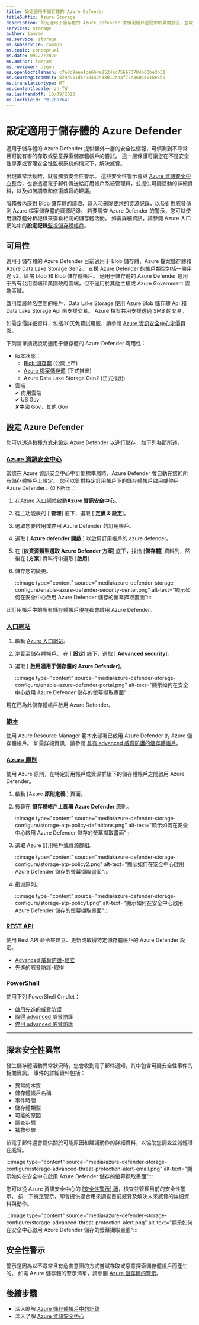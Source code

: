 ```yaml
---
title: 設定適用于儲存體的 Azure Defender
titleSuffix: Azure Storage
description: 設定適用于儲存體的 Azure Defender 來偵測帳戶活動中的異常狀況，並收到可能有害的存取帳戶嘗試通知。
services: storage
author: tamram
ms.service: storage
ms.subservice: common
ms.topic: conceptual
ms.date: 09/22/2020
ms.author: tamram
ms.reviewer: ozgun
ms.openlocfilehash: c7e0c9aee1ce6b4a2524ac756673784b63be3b31
ms.sourcegitcommit: 829d951d5c90442a38012daaf77e86046018e5b9
ms.translationtype: MT
ms.contentlocale: zh-TW
ms.lasthandoff: 10/09/2020
ms.locfileid: "91289764"
---
```

# <a name="configure-azure-defender-for-storage"></a>設定適用于儲存體的 Azure Defender

適用于儲存體的 Azure Defender 提供額外一層的安全性情報，可偵測到不尋常且可能有害的存取或惡意探索儲存體帳戶的嘗試。 這一層保護可讓您在不是安全性專家或管理安全性監視系統的情況下，解決威脅。

出現異常活動時，就會觸發安全性警示。 這些安全性警示會與 [Azure 資訊安全中心](https://azure.microsoft.com/services/security-center/)整合，也會透過電子郵件傳送給訂用帳戶系統管理員，並提供可疑活動的詳細資料，以及如何調查和修復威脅的建議。

服務會內嵌對 Blob 儲存體的讀取、寫入和刪除要求的資源記錄，以及針對威脅偵測 Azure 檔案儲存體的資源記錄。 若要調查 Azure Defender 的警示，您可以使用儲存體分析記錄來查看相關的儲存體活動。 如需詳細資訊，請參閱 Azure 入口網站中的**設定記錄**[監視儲存體帳戶](storage-monitor-storage-account.md#configure-logging)。

## <a name="availability"></a>可用性

適用于儲存體的 Azure Defender 目前適用于 Blob 儲存體、Azure 檔案儲存體和 Azure Data Lake Storage Gen2。 支援 Azure Defender 的帳戶類型包括一般用途 v2、區塊 blob 和 Blob 儲存體帳戶。 適用于儲存體的 Azure Defender 適用于所有公用雲端和美國政府雲端，但不適用於其他主權或 Azure Government 雲端區域。

啟用階層命名空間的帳戶，Data Lake Storage 使用 Azure Blob 儲存體 Api 和 Data Lake Storage Api 來支援交易。 Azure 檔案共用支援透過 SMB 的交易。

如需定價詳細資料，包括30天免費試用版，請參閱 [Azure 資訊安全中心定價頁面](https://azure.microsoft.com/pricing/details/security-center/)。

下列清單摘要說明適用于儲存體的 Azure Defender 可用性：

- 版本狀態：
  - [Blob 儲存體](https://azure.microsoft.com/services/storage/blobs/) (公開上市) 
  - [Azure 檔案儲存體](https://docs.microsoft.com/azure/storage/files/storage-files-introduction) (正式推出) 
  - Azure Data Lake Storage Gen2 (正式推出) 
- 雲端：<br>
    ✔ 商用雲端<br>
    ✔ US Gov<br>
    ✘中國 Gov，其他 Gov

## <a name="set-up-azure-defender"></a>設定 Azure Defender

您可以透過數種方式來設定 Azure Defender 以進行儲存，如下列各節所述。

### <a name="azure-security-center"></a>[Azure 資訊安全中心](#tab/azure-security-center)

當您在 Azure 資訊安全中心中訂閱標準層時，Azure Defender 會自動在您的所有儲存體帳戶上設定。 您可以針對特定訂用帳戶下的儲存體帳戶啟用或停用 Azure Defender，如下所示：

1. 在[Azure 入口網站](https://portal.azure.com)啟動**Azure 資訊安全中心**。
1. 從主功能表的 [ **管理**] 底下，選取 [ **定價 & 設定**]。
1. 選取您要啟用或停用 Azure Defender 的訂用帳戶。
1. 選取 [ **Azure defender 開啟** ] 以啟用訂用帳戶的 azure defender。
1. 在 [**依資源類型選取 Azure Defender 方案**] 底下，找出 [**儲存體**] 資料列，然後在 [**方案**] 資料行中選取 [**啟用**]
1. 儲存您的變更。

    :::image type="content" source="media/azure-defender-storage-configure/enable-azure-defender-security-center.png" alt-text="顯示如何在安全中心啟用 Azure Defender 儲存的螢幕擷取畫面":::

此訂用帳戶中的所有儲存體帳戶現在都會啟用 Azure Defender。

### <a name="portal"></a>[入口網站](#tab/azure-portal)

1. 啟動 [Azure 入口網站](https://portal.azure.com/)。
1. 瀏覽至儲存體帳戶。 在 [ **設定**] 底下，選取 [ **Advanced security**]。
1. 選取 [ **啟用適用于儲存體的 Azure Defender**]。

    :::image type="content" source="media/azure-defender-storage-configure/enable-azure-defender-portal.png" alt-text="顯示如何在安全中心啟用 Azure Defender 儲存的螢幕擷取畫面":::

現在已為此儲存體帳戶啟用 Azure Defender。

### <a name="template"></a>[範本](#tab/template)

使用 Azure Resource Manager 範本來部署已啟用 Azure Defender 的 Azure 儲存體帳戶。 如需詳細資訊，請參閱 [具有 advanced 威脅防護的儲存體帳戶](https://azure.microsoft.com/resources/templates/201-storage-advanced-threat-protection-create/)。

### <a name="azure-policy"></a>[Azure 原則](#tab/azure-policy)

使用 Azure 原則，在特定訂用帳戶或資源群組下的儲存體帳戶之間啟用 Azure Defender。

1. 啟動 [Azure **原則定義** ] 頁面。
1. 搜尋在 **儲存體帳戶上部署 Azure Defender** 原則。

    :::image type="content" source="media/azure-defender-storage-configure/storage-atp-policy-definitions.png" alt-text="顯示如何在安全中心啟用 Azure Defender 儲存的螢幕擷取畫面":::

1. 選取 Azure 訂用帳戶或資源群組。

    :::image type="content" source="media/azure-defender-storage-configure/storage-atp-policy2.png" alt-text="顯示如何在安全中心啟用 Azure Defender 儲存的螢幕擷取畫面":::

1. 指派原則。

    :::image type="content" source="media/azure-defender-storage-configure/storage-atp-policy1.png" alt-text="顯示如何在安全中心啟用 Azure Defender 儲存的螢幕擷取畫面":::

### <a name="rest-api"></a>[REST API](#tab/rest-api)

使用 Rest API 命令來建立、更新或取得特定儲存體帳戶的 Azure Defender 設定。

- [Advanced 威脅防護-建立](https://docs.microsoft.com/rest/api/securitycenter/advancedthreatprotection/create)
- [先進的威脅防護-取得](https://docs.microsoft.com/rest/api/securitycenter/advancedthreatprotection/get)

### <a name="powershell"></a>[PowerShell](#tab/azure-powershell)

使用下列 PowerShell Cmdlet：

- [啟用先進的威脅防護](https://docs.microsoft.com/powershell/module/az.security/enable-azsecurityadvancedthreatprotection)
- [取得 advanced 威脅防護](https://docs.microsoft.com/powershell/module/az.security/get-azsecurityadvancedthreatprotection)
- [停用 advanced 威脅防護](https://docs.microsoft.com/powershell/module/az.security/disable-azsecurityadvancedthreatprotection)

---

## <a name="explore-security-anomalies"></a>探索安全性異常

發生儲存體活動異常狀況時，您會收到電子郵件通知，其中包含可疑安全性事件的相關資訊。 事件的詳細資料包括：

- 異常的本質
- 儲存體帳戶名稱
- 事件時間
- 儲存體類型
- 可能的原因
- 調查步驟
- 補救步驟

該電子郵件還會提供關於可能原因和建議動作的詳細資料，以協助您調查並減輕潛在威脅。

:::image type="content" source="media/azure-defender-storage-configure/storage-advanced-threat-protection-alert-email.png" alt-text="顯示如何在安全中心啟用 Azure Defender 儲存的螢幕擷取畫面":::

您可以從 Azure 資訊安全中心的 [ [安全性警示] 磚](../../security-center/security-center-managing-and-responding-alerts.md)，檢查並管理目前的安全性警示。 按一下特定警示，即會提供適合用來調查目前威脅及解決未來威脅的詳細資料與動作。

:::image type="content" source="media/azure-defender-storage-configure/storage-advanced-threat-protection-alert.png" alt-text="顯示如何在安全中心啟用 Azure Defender 儲存的螢幕擷取畫面":::

## <a name="security-alerts"></a>安全性警示

警示是因為以不尋常且有危害意圖的方式嘗試存取或惡意探索儲存體帳戶而產生的。 如需 Azure 儲存體的警示清單，請參閱 [Azure 儲存體的警示](../../security-center/alerts-reference.md#alerts-azurestorage)。

## <a name="next-steps"></a>後續步驟

- 深入瞭解 [Azure 儲存體帳戶中的記錄](/rest/api/storageservices/About-Storage-Analytics-Logging)
- 深入了解 [Azure 資訊安全中心](../../security-center/security-center-intro.md)
